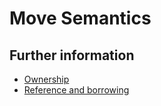 # Move Semantics

## Further information

* [Ownership](https://doc.rust-lang.org/book/ch04-01-what-is-ownership.html)
* [Reference and borrowing](https://doc.rust-lang.org/book/ch04-02-references-and-borrowing.html)